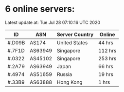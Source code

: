 # 6 online servers:

Latest update at: Tue Jul 28 07:10:16 UTC 2020

| ID | ASN | Server Country | Online |
| -- | --- | -------------- | ------ |
| #.D09B | AS174 | United States | 44 hrs |
| #.7F1D | AS63949 | Singapore | 112 hrs |
| #.0322 | AS45102 | Singapore | 253 hrs |
| #.2A79 | AS63949 | Japan | 66 hrs |
| #.4974 | AS51659 | Russia | 19 hrs |
| #.33B9 | AS63888 | Hong Kong | 1 hrs |

